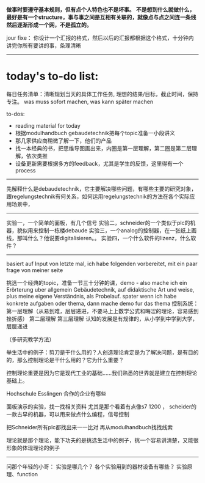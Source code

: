 __做事时要遵守基本规则，但有点个人特色也不是坏事。__
__不是想到什么就做什么，最好是有一个structure，事与事之间是互相有关联的，就像点与点之间连一条线然后逐渐形成一个网，不是孤立的。__

jour fixe：
你设计一个汇报的格式，然后以后的汇报都根据这个格式，十分钟内讲完你所有要讲的事，条理清晰


---

# today's to-do list:


每日任务清单：清晰规划当天的具体工作任务, 理想的结果/目标，截止时间，保持专注。
was muss sofort machen, was kann später machen

to-dos:
+ reading material for today
+ 根据modulhandbuch gebaudetechnik把每个topic准备一小段讲义
+ 那几家供应商稍微了解一下，他们的产品
+ 找一本经典的书，把思维导图画出来，内圈是第一层理解，第二圈是第二层理解，依次类推
+ 设备更新需要根据多方的feedback，尤其是学生的反馈，这里得有一个process

---
先解释什么是debaudetechnik，它主要解决哪些问题，有哪些主要的研究对象，跟regelungstechnik有何关系，如何运用regelungstechnik的方法在各个实际应用场景中，

---
实验一，一个简单的面板，有几个信号
实验二，schneider的一个类似于plc的机器，貌似用来控制一栋楼debaude
实验三，一个analog的控制器，在一张纸上画线，那叫什么？他说要digitalisieren。。
实验四，一个什么软件的lizenz，什么软件？

---

basiert auf Input von letzte mal, ich habe folgenden vorbereitet, mit ein paar frage von meiner seite



挑选一个经典的topic，准备一节三十分钟的课，demo - also mache ich ein Erörterung uber allgemein Gebäudetechnik, auf didaktische Art und weise, plus meine eigene Verständnis, als Probelauf.
spater wenn ich habe konkrete aufgaben oder thema, dann mache demo fur das thema
控制系统：
第一层理解（从易到难，层层递进，不要马上上数学公式和晦涩的理论，容易感到挫折感）
第二层理解
第三层理解
认知的发展是有规律的，从小学到中学到大学，层层递进

（多研究教学方法）


举生活中的例子：剪刀是干什么用的？人创造理论肯定是为了解决问题，是有目的的，那么控制理论是干什么用的？它为什么重要？

控制理论重要是因为它是现代工业的基础……我们熟悉的世界就是建立在控制理论基础上。


Hochschule Esslingen 合作的企业有哪些


面板演示的实验，找一找相关资料
尤其是那个看着有点像s7 1200 ， scheider的一款古早的机器，可以用来做点什么编程，信号控制

把Schneider所有plc都找出来一一比对
再从modulhandbuch找找线索



理论就是那个理论，能下功夫的是挑选生活中的例子，挑一个容易讲清楚，又能很形象的体现理论的例子


---
问那个年轻的小哥：
实验是哪几个？
各个实验用到的器材设备有哪些？
实验原理、function
